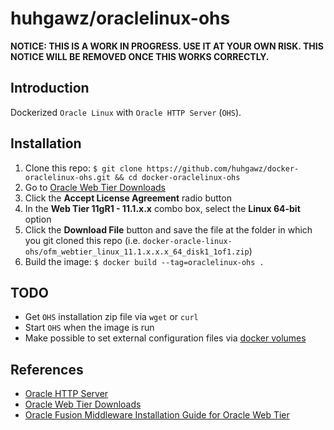 # huhgawz/oraclelinux-ohs

**NOTICE: THIS IS A WORK IN PROGRESS. USE IT AT YOUR OWN RISK. THIS NOTICE WILL BE REMOVED ONCE THIS WORKS CORRECTLY.**

## Introduction

Dockerized `Oracle Linux` with `Oracle HTTP Server` (`OHS`).

## Installation

1. Clone this repo: `$ git clone https://github.com/huhgawz/docker-oraclelinux-ohs.git && cd docker-oraclelinux-ohs`
2. Go to [Oracle Web Tier Downloads](http://www.oracle.com/technetwork/middleware/webtier/downloads/index.html)
3. Click the **Accept License Agreement** radio button
4. In the **Web Tier 11gR1 - 11.1.x.x** combo box, select the **Linux 64-bit** option
5. Click the **Download File** button and save the file at the folder in which you git cloned this repo (i.e. `docker-oracle-linux-ohs/ofm_webtier_linux_11.1.x.x.x_64_disk1_1of1.zip`)
6. Build the image: `$ docker build --tag=oraclelinux-ohs .`

## TODO

- Get `OHS` installation zip file via `wget` or `curl`
- Start `OHS` when the image is run
- Make possible to set external configuration files via [docker volumes](https://docs.docker.com/userguide/dockervolumes/#mount-a-host-directory-as-a-data-volume)

## References

- [Oracle HTTP Server](http://www.oracle.com/technetwork/middleware/webtier/overview/index.html#OHS)
- [Oracle Web Tier Downloads](http://www.oracle.com/technetwork/middleware/webtier/downloads/index.html)
- [Oracle Fusion Middleware Installation Guide for Oracle Web Tier](https://docs.oracle.com/middleware/11119/webtier/install-ohs/toc.htm)
